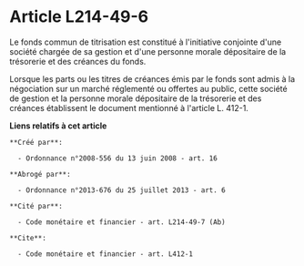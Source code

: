# Article L214-49-6

Le fonds commun de titrisation est constitué à l'initiative conjointe d'une société chargée de sa gestion et d'une personne
morale dépositaire de la trésorerie et des créances du fonds. 

Lorsque les parts ou les titres de créances émis par le fonds sont admis à la négociation sur un marché réglementé ou
offertes au public, cette société de gestion et la personne morale dépositaire de la trésorerie et des créances établissent
le document mentionné à l'article L. 412-1.

**Liens relatifs à cet article**

	**Créé par**:

	  - Ordonnance n°2008-556 du 13 juin 2008 - art. 16

	**Abrogé par**:

	  - Ordonnance n°2013-676 du 25 juillet 2013 - art. 6

	**Cité par**:

	  - Code monétaire et financier - art. L214-49-7 (Ab)

	**Cite**:

	  - Code monétaire et financier - art. L412-1

